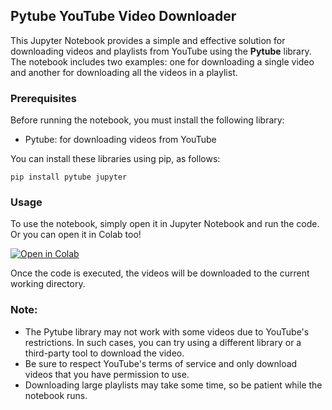 ## Pytube YouTube Video Downloader

This Jupyter Notebook provides a simple and effective solution for downloading videos and playlists from YouTube using the **Pytube** library. The notebook includes two examples: one for downloading a single video and another for downloading all the videos in a playlist. 

### Prerequisites
Before running the notebook, you must install the following library:

- Pytube: for downloading videos from YouTube

You can install these libraries using pip, as follows:

```pip install pytube jupyter```

### Usage
To use the notebook, simply open it in Jupyter Notebook and run the code. Or you can open it in Colab too!

<a href="https://colab.research.google.com/github/swargarajbhowmik/youtube-video-playlist-downloader-colab/blob/main/YouTube_Video_Playlist_Downloader.ipynb">![Open in Colab](https://img.shields.io/badge/Open%20in%20Colab-%23d69c15.svg?style=for-the-badge&logo=Jupyter&logoColor=white)</a>

Once the code is executed, the videos will be downloaded to the current working directory.

### Note:

- The Pytube library may not work with some videos due to YouTube's restrictions. In such cases, you can try using a different library or a third-party tool to download the video.
- Be sure to respect YouTube's terms of service and only download videos that you have permission to use.
- Downloading large playlists may take some time, so be patient while the notebook runs.

